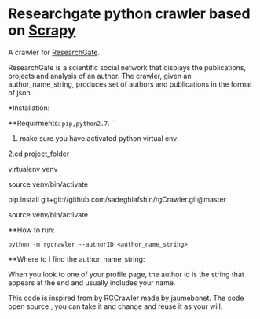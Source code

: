 Researchgate python crawler based on [Scrapy](http://Scrapy.org)
=========

A crawler for [ResearchGate](http://researchgate.net).

ResearchGate is a scientific social network that displays the publications, projects
and analysis of an author.
The crawler, given an author_name_string, produces set of authors and publications in the format of json

*Installation:

**Requirments:
``pip,python2.7``.
``
1. make sure you have activated python virtual env:

2.cd project_folder

virtualenv venv

source venv/bin/activate

pip install git+git://github.com/sadeghiafshin/rgCrawler.git@master

source venv/bin/activate


**How  to run:

``python -m rgcrawler --authorID <author_name_string>``

**Where to I find the  author_name_string:

When you look to one of your profile page, the author id is the string that
appears at the end and usually includes your name.

This code is inspired from by RGCrawler made by jaumebonet.
The code open source , you can take it and change and reuse it as your will.